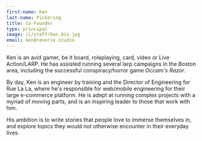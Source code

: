 ```yaml
---
first-name: Ken
last-name: Pickering
title: Co-Founder
type: principal
image: /i/staff/ken_bio.jpg
email: ken@reverie.studio
---
```


Ken is an avid gamer, be it board, roleplaying, card, video or Live Action/LARP. He has assisted running several larp campaigns in the Boston area, including the successful conspiracy/horror game *Occam's Razor*.

By day, Ken is an engineer by training and the Director of Engineering for Rue La La, where he's responsible for web/mobile engineering for their large e-commerce platform. He is adept at running complex projects with a myriad of moving parts, and is an inspiring leader to those that work with him.

His ambition is to write stories that people love to immerse themselves in, and explore topics they would not otherwise encounter in their everyday lives.

